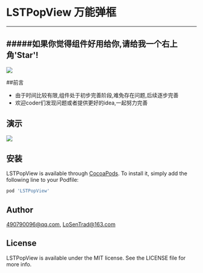 #  LSTPopView 万能弹框
---
#####如果你觉得组件好用给你,请给我一个右上角'Star'! 
---

![](https://github.com/LoSenTrad/LSTPopView/blob/master/Example/LSTPopView/lst_logo.png?raw=true=50x50)

##前言
- 由于时间比较有限,组件处于初步完善阶段,难免存在问题,后续逐步完善
- 欢迎coder们发现问题或者提供更好的idea,一起努力完善



## 演示


![](https://github.com/LoSenTrad/LSTPopView/blob/master/Example/LSTPopView/demo.gif?raw=true)

## 安装

LSTPopView is available through [CocoaPods](https://cocoapods.org). To install
it, simply add the following line to your Podfile:

```ruby
pod 'LSTPopView'
```

## Author

490790096@qq.com, LoSenTrad@163.com

## License

LSTPopView is available under the MIT license. See the LICENSE file for more info.
